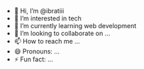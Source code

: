 - 👋 Hi, I’m @ibratiii
- 👀 I’m interested in tech
- 🌱 I’m currently learning web development
- 💞️ I’m looking to collaborate on ...
- 📫 How to reach me ...
- 😄 Pronouns: ...
- ⚡ Fun fact: ...

<!---
ibratiii/ibratiii is a ✨ special ✨ repository because its `README.md` (this file) appears on your GitHub profile.
You can click the Preview link to take a look at your changes.
--->
